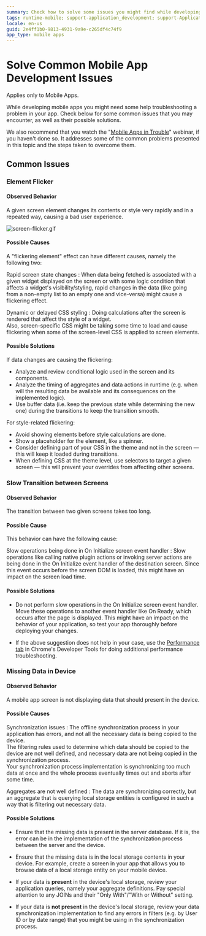 ```yaml
---
summary: Check how to solve some issues you might find while developing your mobile app.
tags: runtime-mobile; support-application_development; support-Application_Troubleshooting; support-Application_Troubleshooting-overview; support-Mobile_Apps; support-Mobile_Apps-overview
locale: en-us
guid: 2e4ff1b0-9813-4931-9a9e-c265df4c74f9
app_type: mobile apps
---
```


# Solve Common Mobile App Development Issues

<div class="info" markdown="1">

Applies only to Mobile Apps.

</div>

While developing mobile apps you might need some help troubleshooting a problem in your app. Check below for some common issues that you may encounter, as well as their possible solutions.

We also recommend that you watch the "[Mobile Apps in Trouble](https://www.outsystems.com/learn/lesson/1197/mobile-apps-in-trouble/)" webinar, if you haven't done so. It addresses some of the common problems presented in this topic and the steps taken to overcome them.

## Common Issues

### Element Flicker

#### Observed Behavior

A given screen element changes its contents or style very rapidly and in a
repeated way, causing a bad user experience.

![screen-flicker.gif](images/screen-flicker.gif)

#### Possible Causes

A "flickering element" effect can have different causes, namely the following two:

Rapid screen state changes
:   When data being fetched is associated with a given widget displayed on the screen or with some logic condition that affects a widget's visibility/styling, rapid changes in the data (like going from a non-empty list to an empty one and vice-versa) might cause a flickering effect. 

Dynamic or delayed CSS styling
:   Doing calculations after the screen is rendered that affect the style of a widget.   
    Also, screen-specific CSS might be taking some time to load and cause flickering when some of the screen-level CSS is applied to screen elements.  

#### Possible Solutions

If data changes are causing the flickering:

* Analyze and review conditional logic used in the screen and its components.
* Analyze the timing of aggregates and data actions in runtime (e.g. when will the resulting data be available and its consequences on the implemented logic).
* Use buffer data (i.e. keep the previous state while determining the new one) during the transitions to keep the transition smooth. 

For style-related flickering:

* Avoid showing elements before style calculations are done. 
* Show a placeholder for the element, like a spinner. 
* Consider defining part of your CSS in the theme and not in the screen — this will keep it loaded during transitions. 
* When defining CSS at the theme level, use selectors to target a given screen — this will prevent your overrides from affecting other screens. 

### Slow Transition between Screens

#### Observed Behavior

The transition between two given screens takes too long.  

#### Possible Cause

This behavior can have the following cause:

Slow operations being done in On Initialize screen event handler
:   Slow operations like calling native plugin actions or invoking server actions are being done in the On Initialize event handler of the destination screen. Since this event occurs before the screen DOM is loaded, this might have an impact on the screen load time.   

#### Possible Solutions

* Do not perform slow operations in the On Initialize screen event handler. Move these operations to another event handler like On Ready, which occurs after the page is displayed. This might have an impact on the behavior of your application, so test your app thoroughly before deploying your changes. 

* If the above suggestion does not help in your case, use the [Performance tab](<advanced-mobile-app-troubleshooting-using-chrome.md#tips>) in Chrome's Developer Tools for doing additional performance troubleshooting. 

### Missing Data in Device

#### Observed Behavior

A mobile app screen is not displaying data that should present in the device.  

#### Possible Causes

Synchronization issues
:   The offline synchronization process in your application has errors, and not all the necessary data is being copied to the device.  
    The filtering rules used to determine which data should be copied to the device are not well defined, and necessary data are not being copied in the synchronization process.  
    Your synchronization process implementation is synchronizing too much data at once and the whole process eventually times out and aborts after some time.  

Aggregates are not well defined
:   The data are synchronizing correctly, but an aggregate that is querying local storage entities is configured in such a way that is filtering out necessary data.   

#### Possible Solutions

* Ensure that the missing data is present in the server database. If it is, the error can be in the implementation of the synchronization process between the server and the device.

* Ensure that the missing data is in the local storage contents in your device. For example, create a screen in your app that allows you to browse data of a local storage entity on your mobile device.

* If your data is **present** in the device's local storage, review your application queries, namely your aggregate definitions. Pay special attention to any JOINs and their "Only With"/"With or Without" setting.

* If your data is **not present** in the device's local storage, review your data synchronization implementation to find any errors in filters (e.g. by User ID or by date range) that you might be using in the synchronization process.
